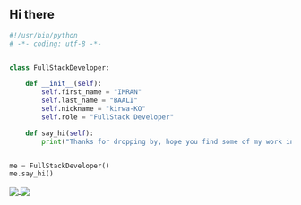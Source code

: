 ## Hi there

```python
#!/usr/bin/python
# -*- coding: utf-8 -*-


class FullStackDeveloper:

    def __init__(self):
        self.first_name = "IMRAN"
        self.last_name = "BAALI"
        self.nickname = "kirwa-KO"
        self.role = "FullStack Developer"

    def say_hi(self):
        print("Thanks for dropping by, hope you find some of my work interesting.")


me = FullStackDeveloper()
me.say_hi()
```

<a href="https://github.com/kirwa-KO?tab=repositories">
  <img align="center" src="https://github-readme-stats.vercel.app/api/top-langs/?username=kirwa-KO&theme=dark"/>
</a>
<a href="https://github.com/kirwa-KO?tab=repositories">
 <img align="center" src="https://github-readme-stats.vercel.app/api?username=kirwa-KO&line_height=40&show_icons=true&theme=dark">
</a>
